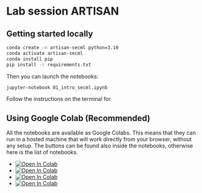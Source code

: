 # Lab session ARTISAN

## Getting started locally

```bash
conda create -n artisan-secml python=3.10
conda activate artisan-secml
conda install pip
pip install -r requirements.txt
```

Then you can launch the notebooks:

```bash
jupyter-notebook 01_intro_secml.ipynb
```

Follow the instructions on the terminal for 

## Using Google Colab (Recommended)

All the notebooks are available as Google Colabs. This means that they can run in a hosted machine that will work directly from your browser, without any setup. The buttons can be found also inside the notebooks, otherwise here is the list of notebooks.

* [![Open In Colab](https://colab.research.google.com/assets/colab-badge.svg)](https://colab.research.google.com/github/maurapintor/ARTISAN/blob/HEAD/01_intro_secml.ipynb)
* [![Open In Colab](https://colab.research.google.com/assets/colab-badge.svg)](https://colab.research.google.com/github/maurapintor/ARTISAN/blob/HEAD/02_evasion_attacks.ipynb)
* [![Open In Colab](https://colab.research.google.com/assets/colab-badge.svg)](https://colab.research.google.com/github/maurapintor/ARTISAN/blob/HEAD/03_defenses.ipynb)
* [![Open In Colab](https://colab.research.google.com/assets/colab-badge.svg)](https://colab.research.google.com/github/maurapintor/ARTISAN/blob/HEAD/04_gradient_obfuscation_and_adaptive_attacks.ipynb)

